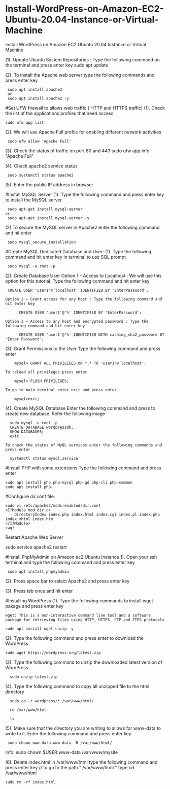 # Install-WordPress-on-Amazon-EC2-Ubuntu-20.04-Instance-or-Virtual-Machine
Install WordPress on Amazon EC2 Ubuntu 20.04 Instance or Virtual Machine

(1). Update Ubuntu System Repositories : Type the following command on the terminal and press enter key
     sudo apt update
	 
(2). To install the Apache web server type the following commands and press enter key

     sudo apt install apache2
     or
     sudo apt install apache2 -y

#Set UFW firewall to allows web traffic ( HTTP and HTTPS traffic)
(1). Check the list of the applications profiles that need access
    
    sudo ufw app list
	 
(2). We will use Apache Full profile for enabling different network activities
     
     sudo ufw allow 'Apache Full'
	 
(3). Check the status of traffic on port 80 and 443
     sudo ufw app info "Apache Full"
	
(4). Check apache2 service status
     
     sudo systemctl status apache2
	 
(5). Enter the public IP address in browser

#Install MySQL Server
(1). Type the following command and press enter key to install the MySQL server
     
     sudo apt-get install mysql-server
    or
     sudo apt-get install mysql-server -y
	
(2) To secure the MySQL server in Apache2 enter the following command and hit enter
     
     sudo mysql_secure_installation
	
#Create MySQL Dedicated Database and User:
(1). Type the following command and hit enter key in terminal to use SQL prompt
     
     sudo mysql -u root -p

(2). Create Database User
    Option 1 – Access to Localhost : We will use this option for this tutorial. Type the following command and hit enter key
         
	 CREATE USER 'user1'@'localhost' IDENTIFIED BY 'EnterPassword';
	 
    Option 2 – Grant access for any host : Type the following command and hit enter key
    
          CREATE USER 'user1'@'%' IDENTIFIED BY 'EnterPassword';
	  
    Option 3 – Access to any host and encrypted password : Type the following command and hit enter key
    
          CREATE USER 'user1'@'%' IDENTIFIED WITH caching_sha2_password BY 'Enter Password';

(3). Grant Permissions to the User
     Type the following command and press enter
     
        mysql> GRANT ALL PRIVILEGES ON *.* TO 'user1'@'localhost';
	
    To reload all privileges press enter
    
        mysql> FLUSH PRIVILEGES;
	
    To go to main terminal enter exit and press enter
    
        mysql>exit;
		
(4). Create MySQL Database
    Enter the following command and press to create new database. Refer the following image
    
	  sudo mysql -u root -p
	  CREATE DATABASE wordpressdb;
	  SHOW DATABASES;
	  exit;
	  
    To check the status of MyQL services enter the following commands and press enter
    
      systemctl status mysql.service
	  
	  
#Install PHP with some extensions
  Type the following command and press enter
  
    sudo apt install php php-mysql php-gd php-cli php-common
    sudo apt install php-

#Configure dir.conf file.

    sudo vi /etc/apache2/mods-enabled/dir.conf
	<IfModule mod_dir.c>
        DirectoryIndex index.php index.html index.cgi index.pl index.php index.xhtml index.htm
    </IfModule>
	:wq!
	
  Restart Apache Web Server
  
   sudo service apache2 restart
   
#Install PhpMyAdmin on Amazon ec2 Ubuntu Instance
 1). Open your ssh terminal and type the following command and press enter key
 
     sudo apt install phpmyadmin
	 
(2). Press space bar to select Apache2 and press enter key

(3). Press tab once and hit enter

#Installing WordPress
(1). Type the following commands to install wget pakage and press enter key

    wget: This is a non-interactive command line tool and a software package for retrieving files using HTTP, HTTPS, FTP and FTPS protocols

    sudo apt install wget unzip -y

(2). Type the following command and press enter to download the WordPress

    sudo wget https://wordpress.org/latest.zip
	
(3). Type the following command to unzip the downloaded latest version of WordPress

      sudo unzip latest.zip
      

(4). Type the following command to copy all unzipped file to the html directory

      sudo cp -r wordpress/* /var/www/html/
	  
      cd /var/www/html
	  
	  ls
	  
(5). Make sure that the directory you are writing to allows for www-data to write to it. Enter the following command and press enter key

     sudo chown www-data:www-data -R /var/www/html/
     
 Info: sudo chown $USER:www-data /var/www/mysite

(6). Delete index.html in /var/www/html type the following command and press enter key
// to go to the path " /var/www/html " type  cd /var/www/html

    sudo rm -rf index.html
